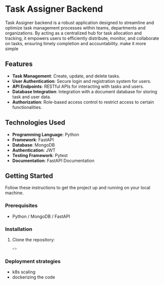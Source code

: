 # Task Assigner Backend
Task Assigner backend is a robust application designed to streamline and optimize task management processes within teams, departments and organizations. By acting as a centralized hub for task allocation and tracking, it empowers users to efficiently distribute, monitor, and collaborate on tasks, ensuring timely completion and accountability. make it more simple

## Features

- **Task Management**: Create, update, and delete tasks.
- **User Authentication**: Secure login and registration system for users.
- **API Endpoints**: RESTful APIs for interacting with tasks and users.
- **Database Integration**: Integration with a document database for storing task and user data.
- **Authorization**: Role-based access control to restrict access to certain functionalities.

## Technologies Used

- **Programming Language**: Python
- **Framework**: FastAPI
- **Database**: MongoDB
- **Authentication**: JWT
- **Testing Framework**: Pytest
- **Documentation**: FastAPI Documentation


## Getting Started

Follow these instructions to get the project up and running on your local machine.

### Prerequisites

- Python / MongoDB / FastAPI

### Installation

1. Clone the repository:

   ```bash
   <>

### Deployment strategies

- k8s scaling
- dockerizing the code
